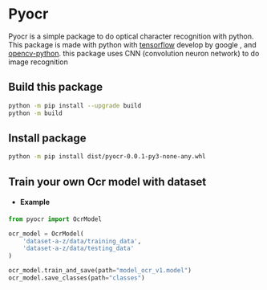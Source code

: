 # Pyocr
Pyocr is a simple package to do optical character recognition with python.
This package is made with python with [tensorflow](https://www.tensorflow.org) develop by google ,
and [opencv-python](https://docs.opencv.org).
this package uses CNN (convolution neuron network) to do image recognition

## Build this package

```bash
python -m pip install --upgrade build
python -m build
```

## Install package

```bash
python -m pip install dist/pyocr-0.0.1-py3-none-any.whl
```

## Train your own Ocr model with dataset
* #### Example
```python
from pyocr import OcrModel

ocr_model = OcrModel(
    'dataset-a-z/data/training_data',
    'dataset-a-z/data/testing_data'
)

ocr_model.train_and_save(path="model_ocr_v1.model")
ocr_model.save_classes(path="classes")
```